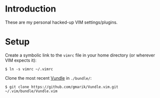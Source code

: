 # Introduction

These are my personal hacked-up VIM settings/plugins.

# Setup
Create a symbolic link to the ```vimrc``` file in your home directory (or wherever VIM expects it):

```$ ln -s vimrc ~/.vimrc ```

Clone the most recent [Vundle](https://github.com/gmarik/Vundle.vim) in ```./bundle/```:

```$ git clone https://github.com/gmarik/Vundle.vim.git ~/.vim/bundle/Vundle.vim```

